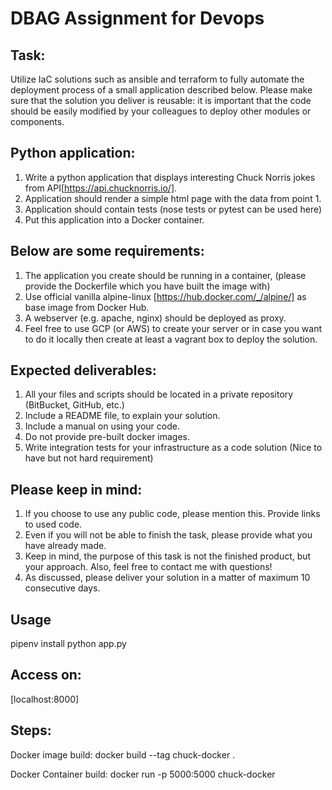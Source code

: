 # DBAG Assignment for Devops #

## Task:
Utilize IaC solutions such as ansible and terraform to fully automate the deployment process of a small application described below. Please make sure that the solution you deliver is reusable: it is important that the code should be easily modified by your colleagues to deploy other modules or components.
 
## Python application:
1. Write a python application that displays interesting Chuck Norris jokes from API[https://api.chucknorris.io/].
2. Application should render a simple html page with the data from point 1.
3. Application should contain tests (nose tests or pytest can be used here)
4. Put this application into a Docker container.
 
## Below are some requirements:
1. The application you create should be running in a container, (please provide the Dockerfile which you have built the image with) 
2. Use official vanilla alpine-linux [https://hub.docker.com/_/alpine/] as base image from Docker Hub.
3. A webserver (e.g. apache, nginx) should be deployed as proxy.
4. Feel free to use GCP (or AWS) to create your server or in case you want to do it locally then create at least a vagrant box to deploy the solution.
 
## Expected deliverables:
1. All your files and scripts should be located in a private repository (BitBucket, GitHub, etc.)
2. Include a README file, to explain your solution.
3. Include a manual on using your code.
4. Do not provide pre-built docker images.
5. Write integration tests for your infrastructure as a code solution (Nice to have but not hard requirement)
 
## Please keep in mind:
1. If you choose to use any public code, please mention this. Provide links to used code.
2. Even if you will not be able to finish the task, please provide what you have already made.
3. Keep in mind, the purpose of this task is not the finished product, but your approach. Also, feel free to contact me with questions!
 4. As discussed, please deliver your solution in a matter of maximum 10 consecutive days. 



## Usage
pipenv install 
python app.py

## Access on:
[localhost:8000]

## Steps:
Docker image build:
docker build --tag chuck-docker .

Docker Container build:
docker run -p 5000:5000 chuck-docker

